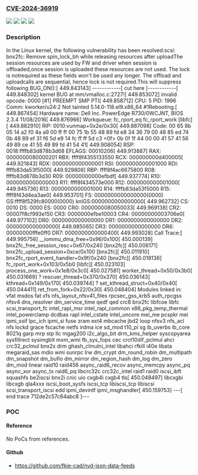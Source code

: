 ### [CVE-2024-36919](https://cve.mitre.org/cgi-bin/cvename.cgi?name=CVE-2024-36919)
![](https://img.shields.io/static/v1?label=Product&message=Linux&color=blue)
![](https://img.shields.io/static/v1?label=Version&message=&color=brightgreen)
![](https://img.shields.io/static/v1?label=Version&message=1da177e4c3f41524e886b7f1b8a0c1fc7321cac2%20&color=brightgreen)
![](https://img.shields.io/static/v1?label=Vulnerability&message=n%2Fa&color=blue)

### Description

In the Linux kernel, the following vulnerability has been resolved:scsi: bnx2fc: Remove spin_lock_bh while releasing resources after uploadThe session resources are used by FW and driver when session is offloaded,once session is uploaded these resources are not used. The lock is notrequired as these fields won't be used any longer. The offload and uploadcalls are sequential, hence lock is not required.This will suppress following BUG_ON():[  449.843143] ------------[ cut here ]------------[  449.848302] kernel BUG at mm/vmalloc.c:2727![  449.853072] invalid opcode: 0000 [#1] PREEMPT SMP PTI[  449.858712] CPU: 5 PID: 1996 Comm: kworker/u24:2 Not tainted 5.14.0-118.el9.x86_64 #1Rebooting.[  449.867454] Hardware name: Dell Inc. PowerEdge R730/0WCJNT, BIOS 2.3.4 11/08/2016[  449.876966] Workqueue: fc_rport_eq fc_rport_work [libfc][  449.882910] RIP: 0010:vunmap+0x2e/0x30[  449.887098] Code: 00 65 8b 05 14 a2 f0 4a a9 00 ff ff 00 75 1b 55 48 89 fd e8 34 36 79 00 48 85 ed 74 0b 48 89 ef 31 f6 5d e9 14 fc ff ff 5d c3 <0f> 0b 0f 1f 44 00 00 41 57 41 56 49 89 ce 41 55 49 89 fd 41 54 41[  449.908054] RSP: 0018:ffffb83d878b3d68 EFLAGS: 00010206[  449.913887] RAX: 0000000080000201 RBX: ffff8f4355133550 RCX: 000000000d400005[  449.921843] RDX: 0000000000000001 RSI: 0000000000001000 RDI: ffffb83da53f5000[  449.929808] RBP: ffff8f4ac6675800 R08: ffffb83d878b3d30 R09: 00000000000efbdf[  449.937774] R10: 0000000000000003 R11: ffff8f434573e000 R12: 0000000000001000[  449.945736] R13: 0000000000001000 R14: ffffb83da53f5000 R15: ffff8f43d4ea3ae0[  449.953701] FS:  0000000000000000(0000) GS:ffff8f529fc80000(0000) knlGS:0000000000000000[  449.962732] CS:  0010 DS: 0000 ES: 0000 CR0: 0000000080050033[  449.969138] CR2: 00007f8cf993e150 CR3: 0000000efbe10003 CR4: 00000000003706e0[  449.977102] DR0: 0000000000000000 DR1: 0000000000000000 DR2: 0000000000000000[  449.985065] DR3: 0000000000000000 DR6: 00000000fffe0ff0 DR7: 0000000000000400[  449.993028] Call Trace:[  449.995756]  __iommu_dma_free+0x96/0x100[  450.000139]  bnx2fc_free_session_resc+0x67/0x240 [bnx2fc][  450.006171]  bnx2fc_upload_session+0xce/0x100 [bnx2fc][  450.011910]  bnx2fc_rport_event_handler+0x9f/0x240 [bnx2fc][  450.018136]  fc_rport_work+0x103/0x5b0 [libfc][  450.023103]  process_one_work+0x1e8/0x3c0[  450.027581]  worker_thread+0x50/0x3b0[  450.031669]  ? rescuer_thread+0x370/0x370[  450.036143]  kthread+0x149/0x170[  450.039744]  ? set_kthread_struct+0x40/0x40[  450.044411]  ret_from_fork+0x22/0x30[  450.048404] Modules linked in: vfat msdos fat xfs nfs_layout_nfsv41_files rpcsec_gss_krb5 auth_rpcgss nfsv4 dns_resolver dm_service_time qedf qed crc8 bnx2fc libfcoe libfc scsi_transport_fc intel_rapl_msr intel_rapl_common x86_pkg_temp_thermal intel_powerclamp dcdbas rapl intel_cstate intel_uncore mei_me pcspkr mei ipmi_ssif lpc_ich ipmi_si fuse zram ext4 mbcache jbd2 loop nfsv3 nfs_acl nfs lockd grace fscache netfs irdma ice sd_mod t10_pi sg ib_uverbs ib_core 8021q garp mrp stp llc mgag200 i2c_algo_bit drm_kms_helper syscopyarea sysfillrect sysimgblt mxm_wmi fb_sys_fops cec crct10dif_pclmul ahci crc32_pclmul bnx2x drm ghash_clmulni_intel libahci rfkill i40e libata megaraid_sas mdio wmi sunrpc lrw dm_crypt dm_round_robin dm_multipath dm_snapshot dm_bufio dm_mirror dm_region_hash dm_log dm_zero dm_mod linear raid10 raid456 async_raid6_recov async_memcpy async_pq async_xor async_tx raid6_pq libcrc32c crc32c_intel raid1 raid0 iscsi_ibft squashfs be2iscsi bnx2i cnic uio cxgb4i cxgb4 tls[  450.048497]  libcxgbi libcxgb qla4xxx iscsi_boot_sysfs iscsi_tcp libiscsi_tcp libiscsi scsi_transport_iscsi edd ipmi_devintf ipmi_msghandler[  450.159753] ---[ end trace 712de2c57c64abc8 ]---

### POC

#### Reference
No PoCs from references.

#### Github
- https://github.com/fkie-cad/nvd-json-data-feeds

